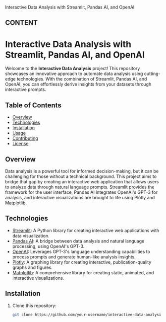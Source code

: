 
Interactive Data Analysis with Streamlit, Pandas AI, and OpenAI


## CONTENT
# Interactive Data Analysis with Streamlit, Pandas AI, and OpenAI

Welcome to the **Interactive Data Analysis** project! This repository showcases an innovative approach to automate data analysis using cutting-edge technologies. With the combination of Streamlit, Pandas AI, and OpenAI, you can effortlessly derive insights from your datasets through interactive prompts.

## Table of Contents

- [Overview](#overview)
- [Technologies](#technologies)
- [Installation](#installation)
- [Usage](#usage)
- [Contributing](#contributing)
- [License](#license)

## Overview

Data analysis is a powerful tool for informed decision-making, but it can be challenging for those without a technical background. This project aims to bridge that gap by creating an interactive web application that allows users to analyze data through natural language prompts. Streamlit provides the framework for the user interface, Pandas AI integrates OpenAI's GPT-3 for analysis, and interactive visualizations are brought to life using Plotly and Matplotlib.

## Technologies

- [Streamlit](https://www.streamlit.io/): A Python library for creating interactive web applications with data visualization.
- [Pandas AI](https://pypi.org/project/pandasai/): A bridge between data analysis and natural language processing, using OpenAI's GPT-3.
- [OpenAI](https://beta.openai.com/): Leverages GPT-3's language understanding capabilities to process prompts and generate human-like analysis insights.
- [Plotly](https://plotly.com/python/): A graphing library for creating interactive, publication-quality graphs and figures.
- [Matplotlib](https://matplotlib.org/): A comprehensive library for creating static, animated, and interactive visualizations.

## Installation

1. Clone this repository:

   ```bash
   git clone https://github.com/your-username/interactive-data-analysis.git
